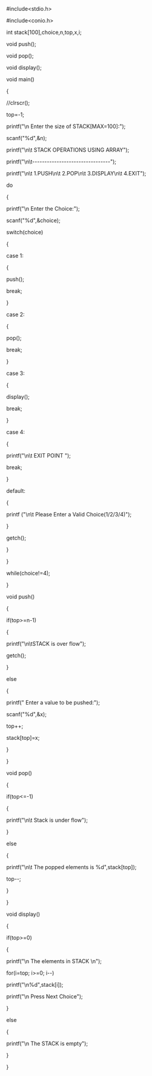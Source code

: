 
#include<stdio.h>


#include<conio.h>


int stack[100],choice,n,top,x,i;


void push();


void pop();


void display();


void main()


{


//clrscr();


top=-1;


printf("\n Enter the size of STACK[MAX=100]:");


scanf("%d",&n);


printf("\n\t STACK OPERATIONS USING ARRAY");


printf("\n\t--------------------------------");


printf("\n\t 1.PUSH\n\t 2.POP\n\t 3.DISPLAY\n\t 4.EXIT");


do


{


printf("\n Enter the Choice:");


scanf("%d",&choice);


switch(choice)


{


case 1:


{


push();


break;


}


case 2:


{


pop();


break;


}


case 3:


{


display();


break;


}


case 4:


{


printf("\n\t EXIT POINT ");


break;


}


default:


{


printf ("\n\t Please Enter a Valid Choice(1/2/3/4)");


}


getch();


}


}


while(choice!=4);


}


void push()


{


if(top>=n-1)


{


printf("\n\tSTACK is over flow");


getch();


}


else


{


printf(" Enter a value to be pushed:");


scanf("%d",&x);


top++;


stack[top]=x;


}


}


void pop()


{


if(top<=-1)


{


printf("\n\t Stack is under flow");


}


else


{


printf("\n\t The popped elements is %d",stack[top]);


top--;


}


}


void display()


{


if(top>=0)


{


printf("\n The elements in STACK \n");


for(i=top; i>=0; i--)


printf("\n%d",stack[i]);


printf("\n Press Next Choice");


}


else


{


printf("\n The STACK is empty");


}


}







